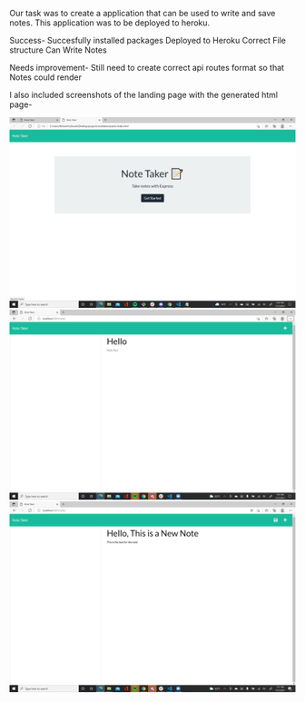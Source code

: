 Our task was to create a application that can be used to write and save notes. This application was to be deployed to heroku.

Success- Succesfully installed packages
         Deployed to Heroku
         Correct File structure
         Can Write Notes

Needs improvement- 
Still need to create correct api routes format so that Notes could render

I also included screenshots of the landing page with the generated html page-

![screenshot](public/assets/Screenshot65.png)
![screenshot](public/assets/Screenshot66.png)
![screenshot](public/assets/Screenshot67.png)